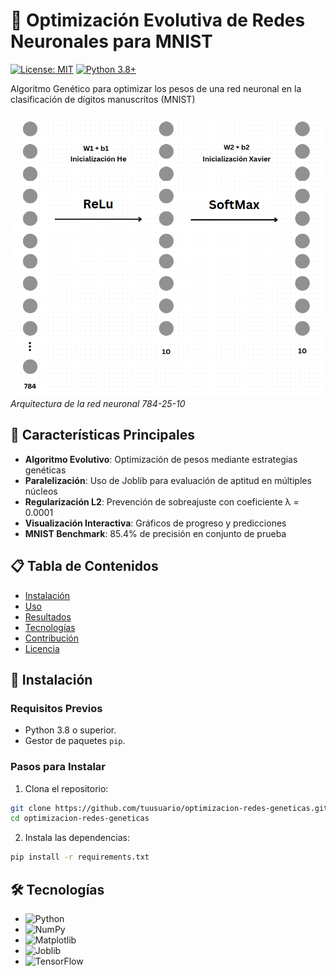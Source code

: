 # 🧠 Optimización Evolutiva de Redes Neuronales para MNIST

[![License: MIT](https://img.shields.io/badge/License-MIT-yellow.svg)](https://opensource.org/licenses/MIT)
[![Python 3.8+](https://img.shields.io/badge/Python-3.8%2B-blue.svg)](https://www.python.org/)

Algoritmo Genético para optimizar los pesos de una red neuronal en la clasificación de dígitos manuscritos (MNIST)

![Arquitectura de la Red](network_architecture.png)
*Arquitectura de la red neuronal 784-25-10*

## 📌 Características Principales

- **Algoritmo Evolutivo**: Optimización de pesos mediante estrategias genéticas
- **Paralelización**: Uso de Joblib para evaluación de aptitud en múltiples núcleos
- **Regularización L2**: Prevención de sobreajuste con coeficiente λ = 0.0001
- **Visualización Interactiva**: Gráficos de progreso y predicciones
- **MNIST Benchmark**: 85.4% de precisión en conjunto de prueba

## 📋 Tabla de Contenidos
- [Instalación](#🔧-instalación)
- [Uso](#🚀-uso)
- [Resultados](#📊-resultados)
- [Tecnologías](#🛠️-tecnologías)
- [Contribución](#🤝-contribución)
- [Licencia](#📄-licencia)

## 🔧 Instalación

### Requisitos Previos
- Python 3.8 o superior.
- Gestor de paquetes `pip`.

### Pasos para Instalar
1. Clona el repositorio:
```bash
git clone https://github.com/tuusuario/optimizacion-redes-geneticas.git
cd optimizacion-redes-geneticas
```
2. Instala las dependencias:
```bash 
pip install -r requirements.txt
```
## 🛠️ Tecnologías

- ![Python](https://img.shields.io/badge/Python-3.10-blue?logo=python&logoColor=white)
- ![NumPy](https://img.shields.io/badge/NumPy-1.26.4-purple?logo=numpy&logoColor=white)
- ![Matplotlib](https://img.shields.io/badge/Matplotlib-3.8.3-orange?logo=matplotlib&logoColor=white)
- ![Joblib](https://img.shields.io/badge/Joblib-1.4.2-green)
- ![TensorFlow](https://img.shields.io/badge/TensorFlow-2.16.1-FF6F00?logo=tensorflow&logoColor=white)
